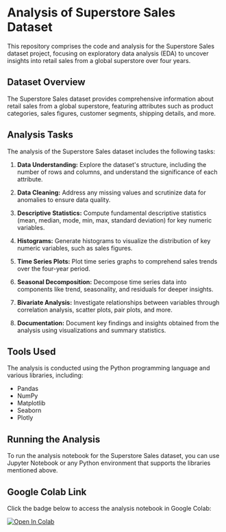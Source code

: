 # Analysis of Superstore Sales Dataset

This repository comprises the code and analysis for the Superstore Sales dataset project, focusing on exploratory data analysis (EDA) to uncover insights into retail sales from a global superstore over four years.

## Dataset Overview

The Superstore Sales dataset provides comprehensive information about retail sales from a global superstore, featuring attributes such as product categories, sales figures, customer segments, shipping details, and more.

## Analysis Tasks

The analysis of the Superstore Sales dataset includes the following tasks:

1. **Data Understanding:** Explore the dataset's structure, including the number of rows and columns, and understand the significance of each attribute.

2. **Data Cleaning:** Address any missing values and scrutinize data for anomalies to ensure data quality.

3. **Descriptive Statistics:** Compute fundamental descriptive statistics (mean, median, mode, min, max, standard deviation) for key numeric variables.

4. **Histograms:** Generate histograms to visualize the distribution of key numeric variables, such as sales figures.

5. **Time Series Plots:** Plot time series graphs to comprehend sales trends over the four-year period.

6. **Seasonal Decomposition:** Decompose time series data into components like trend, seasonality, and residuals for deeper insights.

7. **Bivariate Analysis:** Investigate relationships between variables through correlation analysis, scatter plots, pair plots, and more.

8. **Documentation:** Document key findings and insights obtained from the analysis using visualizations and summary statistics.

## Tools Used

The analysis is conducted using the Python programming language and various libraries, including:
- Pandas
- NumPy
- Matplotlib
- Seaborn
- Plotly

## Running the Analysis

To run the analysis notebook for the Superstore Sales dataset, you can use Jupyter Notebook or any Python environment that supports the libraries mentioned above.

## Google Colab Link

Click the badge below to access the analysis notebook in Google Colab:

[![Open In Colab](https://colab.research.google.com/assets/colab-badge.svg)](https://colab.research.google.com/drive/1YvVUr2h1OnYNp-89mfP9RLGz7gnV1tKQ?usp=sharing)